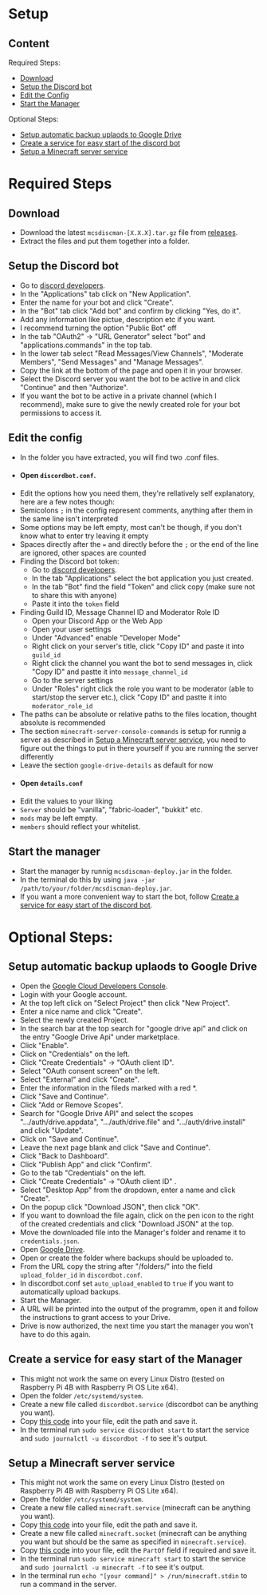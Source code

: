 # Setup

## Content
Required Steps:
- [Download](https://github.com/Tre5et/mcs-discman/blob/main/SETUP.md#download)
- [Setup the Discord bot](https://github.com/Tre5et/mcs-discman/blob/main/SETUP.md#setup-the-discord-bot)
- [Edit the Config](https://github.com/Tre5et/mcs-discman/blob/main/SETUP.md#edit-the-config)
- [Start the Manager](https://github.com/Tre5et/mcs-discman/blob/main/SETUP.md#start-the-manager)

Optional Steps:
- [Setup automatic backup uplaods to Google Drive](https://github.com/Tre5et/mcs-discman/blob/main/SETUP.md#setup-automatic-backup-uplaods-to-google-drive)
- [Create a service for easy start of the discord bot](https://github.com/Tre5et/mcs-discman/blob/main/SETUP.md#create-a-service-for-easy-start-of-the-manager)
- [Setup a Minecraft server service](https://github.com/Tre5et/mcs-discman/blob/main/SETUP.md#setup-a-minecraft-server-service)

# Required Steps
## Download
- Download the latest ```mcsdiscman-[X.X.X].tar.gz``` file from [releases](https://github.com/Tre5et/mcs-discman/releases).
- Extract the files and put them together into a folder.

## Setup the Discord bot
- Go to [discord developers](https://discord.com/developers/).
- In the "Applications" tab click on "New Application".
- Enter the name for your bot and click "Create".
- In the "Bot" tab click "Add bot" and confirm by clicking "Yes, do it".
- Add any information like pictue, description etc if you want.
- I recommend turning the option "Public Bot" off
- In the tab "OAuth2" -> "URL Generator" select "bot" and "applications.commands" in the top tab.
- In the lower tab select "Read Messages/View Channels", "Moderate Members", "Send Messages" and "Manage Messages".
- Copy the link at the bottom of the page and open it in your browser.
- Select the Discord server you want the bot to be active in and click "Continue" and then "Authorize".
- If you want the bot to be active in a private channel (which I recommend), make sure to give the newly created role for your bot permissions to access it.

## Edit the config
- In the folder you have extracted, you will find two .conf files.
- #### Open ```discordbot.conf```.
- Edit the options how you need them, they're rellatively self explanatory, here are a few notes though:
- Semicolons ```;``` in the config represent comments, anything after them in the same line isn't interpreted
- Some options may be left empty, most can't be though, if you don't know what to enter try leaving it empty
- Spaces directly after the ```=``` and directly before the ```;``` or the end of the line are ignored, other spaces are counted
- Finding the Discord bot token:
  - Go to [discord developers](https://discord.com/developers/).
  - In the tab "Applications" select the bot application you just created.
  - In the tab "Bot" find the field "Token" and click copy (make sure not to share this with anyone)
  - Paste it into the ```token``` field
- Finding Guild ID, Message Channel ID and Moderator Role ID
  - Open your Discord App or the Web App
  - Open your user settings
  - Under "Advanced" enable "Developer Mode"
  - Right click on your server's title, click "Copy ID" and paste it into ```guild_id```
  - Right click the channel you want the bot to send messages in, click "Copy ID" and pastte it into ```message_channel_id```
  - Go to the server settings
  - Under "Roles" right click the role you want to be moderator (able to start/stop the server etc.), click "Copy ID" and pastte it into ```moderator_role_id```
- The paths can be absolute or relative paths to the files location, thought absolute is recommended
- The section ```minecraft-server-console-commands``` is setup for runnig a server as described in [Setup a Minecraft server service](https://github.com/Tre5et/mcs-discman/blob/main/SETUP.md#setup-a-minecraft-server-service), you need to figure out the things to put in there yourself if you are running the server differently
- Leave the section ```google-drive-details``` as default for now
- #### Open ```details.conf``` 
- Edit the values to your liking
- ```Server``` should be "vanilla", "fabric-loader", "bukkit" etc.
- ```mods``` may be left empty.
- ```members``` should reflect your whitelist.

## Start the manager
- Start the manager by runnig ```mcsdiscman-deploy.jar``` in the folder.
- In the terminal do this by using ```java -jar /path/to/your/folder/mcsdiscman-deploy.jar```.
- If you want a more convenient way to start the bot, follow [Create a service for easy start of the discord bot](https://github.com/Tre5et/mcs-discman/blob/main/SETUP.md#create-a-service-for-easy-start-of-the-manager).

# Optional Steps:
## Setup automatic backup uplaods to Google Drive
- Open the [Google Cloud Developers Console](https://console.cloud.google.com/).
- Login with your Google account.
- At the top left click on "Select Project" then click "New Project".
- Enter a nice name and click "Create".
- Select the newly created Project.
- In the search bar at the top search for "google drive api" and click on the entry "Google Drive Api" under marketplace.
- Click "Enable".
- Click on "Credentials" on the left.
- Click "Create Credentials" -> "OAuth client ID".
- Select "OAuth consent screen" on the left.
- Select "External" and click "Create".
- Enter the information in the fileds marked with a red *.
- Click "Save and Continue".
- Click "Add or Remove Scopes".
- Search for "Google Drive API" and select the scopes ".../auth/drive.appdata", ".../auth/drive.file" and ".../auth/drive.install" and click "Update".
- Click on "Save and Continue".
- Leave the next page blank and click "Save and Continue".
- Click "Back to Dashboard".
- Click "Publish App" and click "Confirm".
- Go to the tab "Credentials" on the left.
- Click "Create Credentials" -> "OAuth client ID" .
- Select "Desktop App" from the dropdown, enter a name and click "Create".
- On the popup click "Download JSON", then click "OK".
- If you want to download the file again, click on the pen icon to the right of the created credentials and click "Download JSON" at the top.
- Move the downloaded file into the Manager's folder and rename it to ```credentials.json```.
- Open [Google Drive](https://drive.google.com/).
- Open or create the folder where backups should be uploaded to.
- From the URL copy the string after "/folders/" into the field ```upload_folder_id``` in ```discordbot.conf```.
- In discordbot.conf set ```auto_upload_enabled``` to ```true``` if you want to automatically upload backups.
- Start the Manager.
- A URL will be printed into the output of the programm, open it and follow the instructions to grant access to your Drive.
- Drive is now authorized, the next time you start the manager you won't have to do this again.

## Create a service for easy start of the Manager
- This might not work the same on every Linux Distro (tested on Raspberry Pi 4B with Raspberry Pi OS Lite x64).
- Open the folder ```/etc/systemd/system```.
- Create a new file called ```discordbot.service``` (discordbot can be anything you want).
- Copy [this code](https://github.com/Tre5et/mcs-discman/blob/main/services/discordbot.service) into your file, edit the path and save it.
- In the terminal run ```sudo service discordbot start``` to start the service and ```sudo journalctl -u discordbot -f``` to see it's output.

## Setup a Minecraft server service
- This might not work the same on every Linux Distro (tested on Raspberry Pi 4B with Raspberry Pi OS Lite x64).
- Open the folder ```/etc/systemd/system```.
- Create a new file called ```minecraft.service``` (minecraft can be anything you want).
- Copy [this code](https://github.com/Tre5et/mcs-discman/blob/main/services/minecraft.service) into your file, edit the path and save it.
- Create a new file called ```minecraft.socket``` (minecraft can be anything you want but should be the same as specified in ```minecraft.service```).
- Copy [this code](https://github.com/Tre5et/mcs-discman/blob/main/services/minecraft.socket) into your file, edit the ```PartOf``` field if required and save it.
- In the terminal run ```sudo service minecraft start``` to start the service and ```sudo journalctl -u minecraft -f``` to see it's output.
- In the terminal run ```echo "[your command]" > /run/minecraft.stdin``` to run a command in the server.
